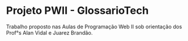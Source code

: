 # Projeto PWII - GlossarioTech

 Trabalho proposto nas Aulas de Programação Web II sob orientação dos Prof°s Alan Vidal e Juarez Brandão.
